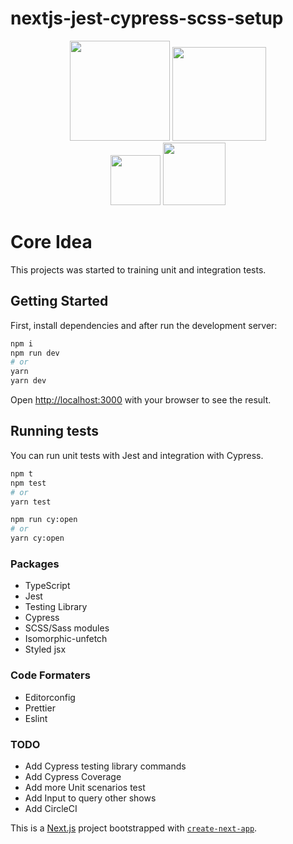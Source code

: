 # nextjs-jest-cypress-scss-setup

<div align="center">
  <img src="https://upload.wikimedia.org/wikipedia/commons/thumb/8/8e/Nextjs-logo.svg/800px-Nextjs-logo.svg.png" width="160">
  <img src="https://download.logo.wine/logo/TypeScript/TypeScript-Logo.wine.png" width="150">
</div>
<div align="center">
  <img src="https://cdn4.iconfinder.com/data/icons/logos-brands-5/24/jest-512.png" width="80">
  <img src="https://codingfactory.mk/wp-content/uploads/2018/10/black-7fd39aa3.png" width="100" >
</div>

# Core Idea

This projects was started to training unit and integration tests.

## Getting Started

First, install dependencies and after run the development server:

```bash
npm i
npm run dev
# or
yarn
yarn dev
```

Open [http://localhost:3000](http://localhost:3000) with your browser to see the result.

## Running tests

You can run unit tests with Jest and integration with Cypress.

```bash
npm t
npm test
# or
yarn test
```

```bash
npm run cy:open
# or
yarn cy:open
```

### Packages

- TypeScript
- Jest
- Testing Library
- Cypress
- SCSS/Sass modules
- Isomorphic-unfetch
- Styled jsx

### Code Formaters

- Editorconfig
- Prettier
- Eslint

### TODO

- Add Cypress testing library commands
- Add Cypress Coverage
- Add more Unit scenarios test
- Add Input to query other shows
- Add CircleCI

This is a [Next.js](https://nextjs.org/) project bootstrapped with [`create-next-app`](https://github.com/vercel/next.js/tree/canary/packages/create-next-app).
